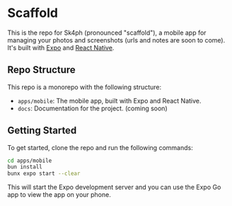 # Scaffold

This is the repo for Sk4ph (pronounced "scaffold"), a mobile app for managing your photos and screenshots (urls and notes are soon to come). It's built with [Expo](https://expo.dev) and [React Native](https://reactnative.dev).

## Repo Structure

This repo is a monorepo with the following structure:
- `apps/mobile`: The mobile app, built with Expo and React Native.
- `docs`: Documentation for the project. (coming soon)

## Getting Started

To get started, clone the repo and run the following commands:

```bash
cd apps/mobile
bun install
bunx expo start --clear
```

This will start the Expo development server and you can use the Expo Go app to view the app on your phone.